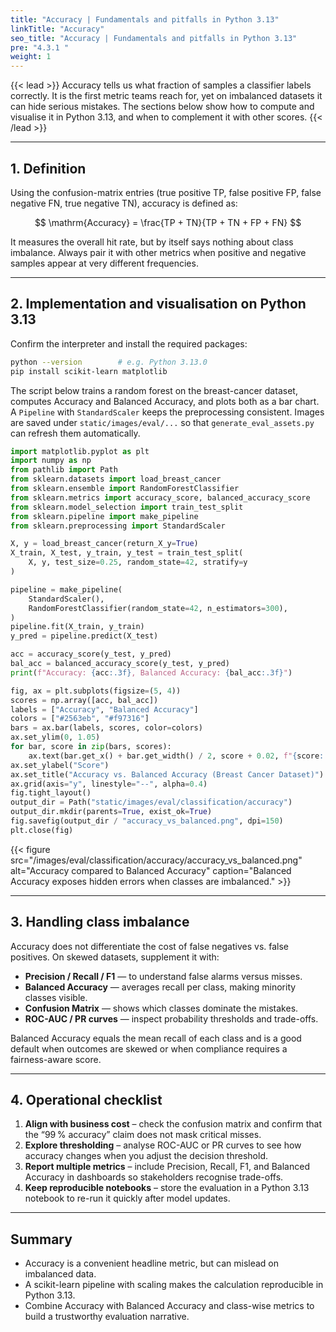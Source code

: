```yaml
---
title: "Accuracy | Fundamentals and pitfalls in Python 3.13"
linkTitle: "Accuracy"
seo_title: "Accuracy | Fundamentals and pitfalls in Python 3.13"
pre: "4.3.1 "
weight: 1
---
```


{{< lead >}}
Accuracy tells us what fraction of samples a classifier labels correctly. It is the first metric teams reach for, yet on imbalanced datasets it can hide serious mistakes. The sections below show how to compute and visualise it in Python 3.13, and when to complement it with other scores.
{{< /lead >}}

---

## 1. Definition

Using the confusion-matrix entries (true positive TP, false positive FP, false negative FN, true negative TN), accuracy is defined as:

$$
\mathrm{Accuracy} = \frac{TP + TN}{TP + TN + FP + FN}
$$

It measures the overall hit rate, but by itself says nothing about class imbalance. Always pair it with other metrics when positive and negative samples appear at very different frequencies.

---

## 2. Implementation and visualisation on Python 3.13

Confirm the interpreter and install the required packages:

```bash
python --version        # e.g. Python 3.13.0
pip install scikit-learn matplotlib
```

The script below trains a random forest on the breast-cancer dataset, computes Accuracy and Balanced Accuracy, and plots both as a bar chart. A `Pipeline` with `StandardScaler` keeps the preprocessing consistent. Images are saved under `static/images/eval/...` so that `generate_eval_assets.py` can refresh them automatically.

```python
import matplotlib.pyplot as plt
import numpy as np
from pathlib import Path
from sklearn.datasets import load_breast_cancer
from sklearn.ensemble import RandomForestClassifier
from sklearn.metrics import accuracy_score, balanced_accuracy_score
from sklearn.model_selection import train_test_split
from sklearn.pipeline import make_pipeline
from sklearn.preprocessing import StandardScaler

X, y = load_breast_cancer(return_X_y=True)
X_train, X_test, y_train, y_test = train_test_split(
    X, y, test_size=0.25, random_state=42, stratify=y
)

pipeline = make_pipeline(
    StandardScaler(),
    RandomForestClassifier(random_state=42, n_estimators=300),
)
pipeline.fit(X_train, y_train)
y_pred = pipeline.predict(X_test)

acc = accuracy_score(y_test, y_pred)
bal_acc = balanced_accuracy_score(y_test, y_pred)
print(f"Accuracy: {acc:.3f}, Balanced Accuracy: {bal_acc:.3f}")

fig, ax = plt.subplots(figsize=(5, 4))
scores = np.array([acc, bal_acc])
labels = ["Accuracy", "Balanced Accuracy"]
colors = ["#2563eb", "#f97316"]
bars = ax.bar(labels, scores, color=colors)
ax.set_ylim(0, 1.05)
for bar, score in zip(bars, scores):
    ax.text(bar.get_x() + bar.get_width() / 2, score + 0.02, f"{score:.3f}", ha="center", va="bottom")
ax.set_ylabel("Score")
ax.set_title("Accuracy vs. Balanced Accuracy (Breast Cancer Dataset)")
ax.grid(axis="y", linestyle="--", alpha=0.4)
fig.tight_layout()
output_dir = Path("static/images/eval/classification/accuracy")
output_dir.mkdir(parents=True, exist_ok=True)
fig.savefig(output_dir / "accuracy_vs_balanced.png", dpi=150)
plt.close(fig)
```

{{< figure src="/images/eval/classification/accuracy/accuracy_vs_balanced.png" alt="Accuracy compared to Balanced Accuracy" caption="Balanced Accuracy exposes hidden errors when classes are imbalanced." >}}

---

## 3. Handling class imbalance

Accuracy does not differentiate the cost of false negatives vs. false positives. On skewed datasets, supplement it with:

- **Precision / Recall / F1** — to understand false alarms versus misses.
- **Balanced Accuracy** — averages recall per class, making minority classes visible.
- **Confusion Matrix** — shows which classes dominate the mistakes.
- **ROC-AUC / PR curves** — inspect probability thresholds and trade-offs.

Balanced Accuracy equals the mean recall of each class and is a good default when outcomes are skewed or when compliance requires a fairness-aware score.

---

## 4. Operational checklist

1. **Align with business cost** – check the confusion matrix and confirm that the “99 % accuracy” claim does not mask critical misses.
2. **Explore thresholding** – analyse ROC-AUC or PR curves to see how accuracy changes when you adjust the decision threshold.
3. **Report multiple metrics** – include Precision, Recall, F1, and Balanced Accuracy in dashboards so stakeholders recognise trade-offs.
4. **Keep reproducible notebooks** – store the evaluation in a Python 3.13 notebook to re-run it quickly after model updates.

---

## Summary

- Accuracy is a convenient headline metric, but can mislead on imbalanced data.
- A scikit-learn pipeline with scaling makes the calculation reproducible in Python 3.13.
- Combine Accuracy with Balanced Accuracy and class-wise metrics to build a trustworthy evaluation narrative.
